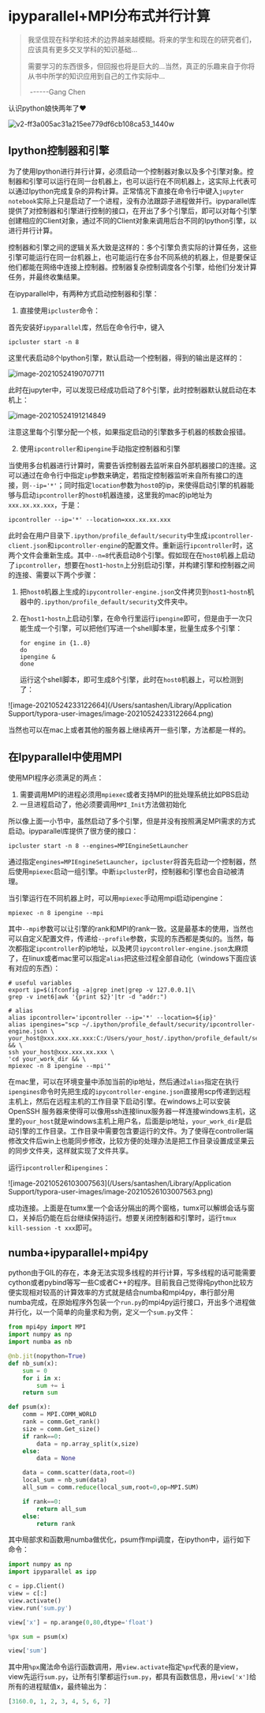 # ipyparallel+MPI分布式并行计算

> 我坚信现在科学和技术的边界越来越模糊。将来的学生和现在的研究者们，应该具有更多交叉学科的知识基础...
>
> 需要学习的东西很多，但回报也将是巨大的...当然，真正的乐趣来自于你将从书中所学的知识应用到自己的工作实际中...
>
> ​																					------Gang Chen

认识python娘快两年了❤️

![v2-ff3a005ac31a215ee779df6cb108ca53_1440w](/Users/santashen/share/我的坚果云/Shen.Archive/Ipython并行/v2-ff3a005ac31a215ee779df6cb108ca53_1440w.jpg)

## Ipython控制器和引擎

为了使用Ipython进行并行计算，必须启动一个控制器对象以及多个引擎对象。控制器和引擎可以运行在同一台机器上，也可以运行在不同机器上，这实际上代表可以通过Ipython完成复杂的异构计算。正常情况下直接在命令行中键入`jupyter notebook`实际上只是启动了一个进程，没有办法跟踪子进程做并行。ipyparallel库提供了对控制器和引擎进行控制的接口，在开出了多个引擎后，即可以对每个引擎创建相应的Client对象，通过不同的Client对象来调用后台不同的Ipython引擎，以进行并行计算。

控制器和引擎之间的逻辑关系大致是这样的：多个引擎负责实际的计算任务，这些引擎可能运行在同一台机器上，也可能运行在多台不同系统的机器上，但是要保证他们都能在网络中连接上控制器。控制器复杂控制调度各个引擎，给他们分发计算任务，并最终收集结果。

在ipyparallel中，有两种方式启动控制器和引擎：

1. 直接使用`ipcluster`命令：

首先安装好`ipyparallel`库，然后在命令行中，键入

```shell
ipcluster start -n 8
```

这里代表启动8个Ipython引擎，默认启动一个控制器，得到的输出是这样的：

![image-20210524190707711](/Users/santashen/share/我的坚果云/Shen.Archive/Ipython并行/image-20210524190707711.png)

此时在jupyter中，可以发现已经成功启动了8个引擎，此时控制器默认就启动在本机上：

![image-20210524191214849](/Users/santashen/share/我的坚果云/Shen.Archive/Ipython并行/image-20210524191214849.png)

注意这里每个引擎分配一个核，如果指定启动的引擎数多于机器的核数会报错。

2. 使用`ipcontroller`和`ipengine`手动指定控制器和引擎

当使用多台机器进行计算时，需要告诉控制器去监听来自外部机器接口的连接。这可以通过在命令行中指定`ip`参数来确定，若指定控制器监听来自所有接口的连接，则`--ip='*'`；同时指定`location`参数为`host0`的ip，来使得启动引擎的机器能够与启动`ipcontroller`的`host0`机器连接，这里我的mac的ip地址为`xxx.xx.xx.xxx`，于是：

```shell
ipcontroller --ip='*' --location=xxx.xx.xx.xxx	
```

此时会在用户目录下`.ipython/profile_default/security`中生成`ipcontroller-client.json`和`ipcontroller-engine`的配置文件。重新运行`ipcontroller`时，这两个文件会重新生成。其中`--n=8`代表启动8个引擎。假如现在在`host0`机器上启动了`ipcontroller`，想要在`host1`-`hostn`上分别启动引擎，并构建引擎和控制器之间的连接、需要以下两个步骤：

1. 把`host0`机器上生成的`ipycontroller-engine.json`文件拷贝到`host1`-`hostn`机器中的`.ipython/profile_default/security`文件夹中。

2. 在`host1`-`hostn`上启动引擎，在命令行里运行`ipengine`即可，但是由于一次只能生成一个引擎，可以把他们写进一个shell脚本里，批量生成多个引擎：

   ```shell
   for engine in {1..8}
   do
   ipengine &
   done
   ```
   
   运行这个shell脚本，即可生成8个引擎，此时在`host0`机器上，可以检测到了：
   

![image-20210524233122664](/Users/santashen/Library/Application Support/typora-user-images/image-20210524233122664.png)

当然也可以在mac上或者其他的服务器上继续再开一些引擎，方法都是一样的。

## 在Ipyparallel中使用MPI

使用MPI程序必须满足的两点：

1. 需要调用MPI的进程必须用`mpiexec`或者支持MPI的批处理系统比如PBS启动
2. 一旦进程启动了，他必须要调用`MPI_Init`方法做初始化

所以像上面一小节中，虽然启动了多个引擎，但是并没有按照满足MPI需求的方式启动。ipyparallel库提供了很方便的接口：

```shell
ipcluster start -n 8 --engines=MPIEngineSetLauncher
```

通过指定`engines=MPIEngineSetLauncher`，`ipcluster`将首先启动一个控制器，然后使用`mpiexec`启动一组引擎。中断`ipcluster`时，控制器和引擎也会自动被清理。

当引擎运行在不同机器上时，可以用`mpiexec`手动用mpi启动ipengine：

```shell
mpiexec -n 8 ipengine --mpi
```

其中`--mpi`参数可以让引擎的rank和MPI的rank一致。这是最基本的使用，当然也可以自定义配置文件，传递给`--profile`参数，实现的东西都是类似的。当然，每次都指定`ipcontroller`的ip地址，以及拷贝`ipycontroller-engine.json`太麻烦了，在linux或者mac里可以指定`alias`把这些过程全部自动化（windows下面应该有对应的东西）：

```shell
# useful variables
export ip=$(ifconfig -a|grep inet|grep -v 127.0.0.1|\
grep -v inet6|awk '{print $2}'|tr -d "addr:")

# alias
alias ipcontroller='ipcontroller --ip='*' --location=${ip}'
alias ipengines="scp ~/.ipython/profile_default/security/ipcontroller-engine.json \
your_host@xxx.xxx.xx.xxx:C:/Users/your_host/.ipython/profile_default/security && \
ssh your_host@xxx.xxx.xx.xxx \
'cd your_work_dir && \
mpiexec -n 8 ipengine --mpi'"
```

在mac里，可以在环境变量中添加当前的ip地址，然后通过`alias`指定在执行`ipengines`命令时先把生成的`ipycontroller-engine.json`直接用scp传递到远程主机上，然后在远程主机的工作目录下启动引擎。在windows上可以安装OpenSSH 服务器来使得可以像用ssh连接linux服务器一样连接windows主机，这里的`your_host`就是windows主机上用户名，后面是ip地址，`your_work_dir`是启动引擎的工作目录。工作目录中需要包含要运行的文件。为了使得在controller端修改文件后win上也能同步修改，比较方便的处理办法是把工作目录设置成坚果云的同步文件夹，这样就实现了文件共享。

运行`ipcontroller`和`ipengines`：

![image-20210526103007563](/Users/santashen/Library/Application Support/typora-user-images/image-20210526103007563.png)

成功连接。上面是在tumx里一个会话分隔出的两个窗格，tumx可以解绑会话与窗口，关掉后仍能在后台继续保持运行。想要关闭控制器和引擎时，运行`tmux kill-session -t xxx`即可。

## numba+ipyparallel+mpi4py

python由于GIL的存在，本身无法实现多线程的并行计算，写多线程的话可能需要cython或者pybind等写一些C或者C++的程序。目前我自己觉得纯python比较方便实现相对较高的计算效率的方式就是结合numba和mpi4py，串行部分用numba完成，在原始程序外包装一个`run.py`的mpi4py运行接口，开出多个进程做并行化，以一个简单的向量求和为例，定义一个`sum.py`文件：

```python
from mpi4py import MPI
import numpy as np
import numba as nb

@nb.jit(nopython=True)
def nb_sum(x):
    sum = 0
    for i in x:
        sum += i
    return sum

def psum(x):
    comm = MPI.COMM_WORLD
    rank = comm.Get_rank()
    size = comm.Get_size()
    if rank==0:
        data = np.array_split(x,size)
    else:
        data = None

    data = comm.scatter(data,root=0)
    local_sum = nb_sum(data)
    all_sum = comm.reduce(local_sum,root=0,op=MPI.SUM)

    if rank==0:
        return all_sum
    else:
        return rank
```

其中局部求和函数用numba做优化，psum作mpi调度，在ipython中，运行如下命令：

```python
import numpy as np
import ipyparallel as ipp

c = ipp.Client()
view = c[:]
view.activate()
view.run('sum.py')

view['x'] = np.arange(0,80,dtype='float')

%px sum = psum(x)

view['sum']
```

其中用`%px`魔法命令运行函数调用，用`view.activate`指定`%px`代表的是view，view先运行`sum.py`，让所有引擎都运行`sum.py`，都具有函数信息，用`view['x']`给所有的进程赋值x，最终输出为：

```python
[3160.0, 1, 2, 3, 4, 5, 6, 7]
```









